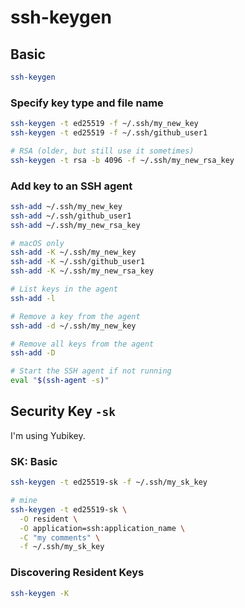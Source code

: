 # ssh-keygen

## Basic

```bash
ssh-keygen
```

### Specify key type and file name

```bash
ssh-keygen -t ed25519 -f ~/.ssh/my_new_key
ssh-keygen -t ed25519 -f ~/.ssh/github_user1

# RSA (older, but still use it sometimes)
ssh-keygen -t rsa -b 4096 -f ~/.ssh/my_new_rsa_key
```

### Add key to an SSH agent

```bash
ssh-add ~/.ssh/my_new_key
ssh-add ~/.ssh/github_user1
ssh-add ~/.ssh/my_new_rsa_key

# macOS only
ssh-add -K ~/.ssh/my_new_key
ssh-add -K ~/.ssh/github_user1
ssh-add -K ~/.ssh/my_new_rsa_key

# List keys in the agent
ssh-add -l

# Remove a key from the agent
ssh-add -d ~/.ssh/my_new_key

# Remove all keys from the agent
ssh-add -D

# Start the SSH agent if not running
eval "$(ssh-agent -s)"
```

## Security Key `-sk`

I'm using Yubikey.

### SK: Basic

```bash
ssh-keygen -t ed25519-sk -f ~/.ssh/my_sk_key

# mine
ssh-keygen -t ed25519-sk \
  -O resident \
  -O application=ssh:application_name \
  -C "my comments" \
  -f ~/.ssh/my_sk_key
```


### Discovering Resident Keys

```bash
ssh-keygen -K
```